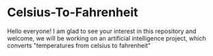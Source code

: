 # Celsius-To-Fahrenheit

Hello everyone! I am glad to see your interest in this repository and welcome, we will be working on an artificial intelligence project, which converts "temperatures from celsius to fahrenheit"

